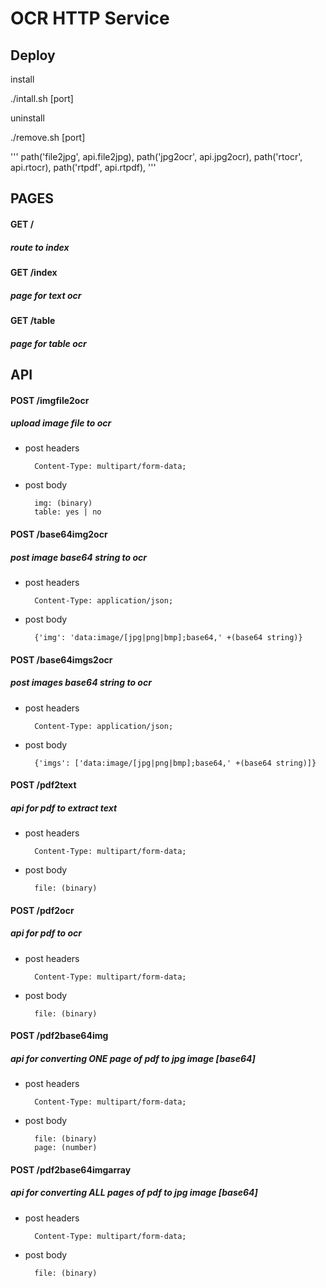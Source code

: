 # OCR HTTP Service

## Deploy

install
 
./intall.sh [port]

uninstall

./remove.sh [port]

'''
	path('file2jpg', api.file2jpg),
	path('jpg2ocr', api.jpg2ocr),
	path('rtocr', api.rtocr),
	path('rtpdf', api.rtpdf),
'''
## PAGES

#### GET /

##### route to index

#### GET /index

##### page for text ocr

#### GET /table

##### page for table ocr

## API

#### POST /imgfile2ocr

##### upload image file to ocr

- post headers

		Content-Type: multipart/form-data;

- post body

		img: (binary)
		table: yes | no


#### POST /base64img2ocr

##### post image base64 string to ocr

- post headers

		Content-Type: application/json;


- post body

		{'img': 'data:image/[jpg|png|bmp];base64,' +(base64 string)}


#### POST /base64imgs2ocr

##### post images base64 string to ocr

- post headers

		Content-Type: application/json;


- post body

		{'imgs': ['data:image/[jpg|png|bmp];base64,' +(base64 string)]}



#### POST /pdf2text

##### api for pdf to extract text

- post headers

		Content-Type: multipart/form-data;

- post body

		file: (binary)


#### POST /pdf2ocr

##### api for pdf to ocr

- post headers

		Content-Type: multipart/form-data;

- post body

		file: (binary)


#### POST /pdf2base64img

##### api for converting ONE page of pdf to jpg image [base64]

- post headers

		Content-Type: multipart/form-data;

- post body

		file: (binary)
		page: (number)


#### POST /pdf2base64imgarray

##### api for converting ALL pages of pdf to jpg image [base64]

- post headers

		Content-Type: multipart/form-data;

- post body

		file: (binary)

















